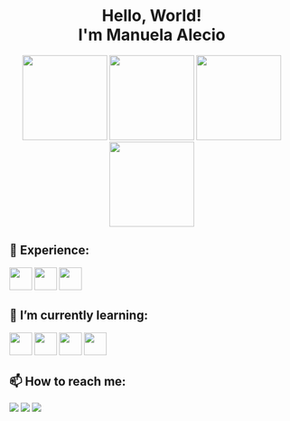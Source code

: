 <h1 align="center">Hello, World! <br> I'm Manuela Alecio</h1>

<div align="center">
<img height="150em" src="https://github-profile-summary-cards.vercel.app/api/cards/profile-details?username=manuelaalecio&theme=tokyonight"/> 
<img height="150em" src="https://github-readme-stats.vercel.app/api?username=manuelaalecio&show_icons=true&theme=tokyonight&include_all_commits=true&count_private=false&hide_border=true"/> <img height="150em" src="https://github-readme-stats.vercel.app/api/top-langs/?username=manuelaalecio&layout=compact&langs_count=7&theme=tokyonight&hide_border=true"/> <img height="150em" src="https://github-readme-streak-stats.herokuapp.com/?user=manuelaalecio&theme=tokyonight&hide_border=true"/>

##
</div>

## 🔨 Experience:

<img src="https://cdn.jsdelivr.net/gh/devicons/devicon/icons/html5/html5-original.svg" width="40" height="40"/> <img src="https://cdn.jsdelivr.net/gh/devicons/devicon/icons/css3/css3-original.svg" width="40" height="40"/> <img src="https://cdn.jsdelivr.net/gh/devicons/devicon/icons/javascript/javascript-original.svg" width="40" height="40"/>

## 🌱 I’m currently learning:

<img src="https://cdn.jsdelivr.net/gh/devicons/devicon/icons/git/git-original.svg" width="40" height="40"/> <img src="https://cdn.jsdelivr.net/gh/devicons/devicon/icons/react/react-original.svg" width="40" height="40"/> <img src="https://cdn.jsdelivr.net/gh/devicons/devicon/icons/nodejs/nodejs-original.svg" width="40" height="40"/> <img src="https://cdn.jsdelivr.net/gh/devicons/devicon/icons/npm/npm-original-wordmark.svg" width="40" height="40"/>

## 📫 How to reach me:

<div>
<a href="https://instagram.com/manuela.alecio" target="_blank"><img src="https://img.shields.io/badge/-Instagram-%23E4405F?style=for-the-badge&logo=instagram&logoColor=white" target="_blank"></a>
<a href = "mailto:manuelaalecio.dev@gmail.com"><img src="https://img.shields.io/badge/Gmail-D14836?style=for-the-badge&logo=gmail&logoColor=white" target="_blank"></a>
<a href="https://www.linkedin.com/in/manuela-alecio" target="_blank"><img src="https://img.shields.io/badge/-LinkedIn-%230077B5?style=for-the-badge&logo=linkedin&logoColor=white" target="_blank"></a>
</div>

